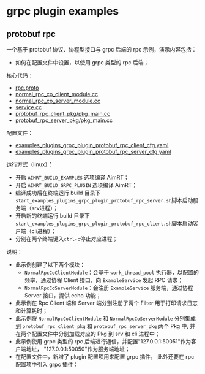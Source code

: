 # grpc plugin examples

## protobuf rpc

一个基于 protobuf 协议、协程型接口与 grpc 后端的 rpc 示例，演示内容包括：
- 如何在配置文件中设置，以使用 grpc 类型的 rpc 后端；



核心代码：
- [rpc.proto](../../../protocols/example/rpc.proto)
- [normal_rpc_co_client_module.cc](./module/normal_rpc_co_client_module/normal_rpc_co_client_module.cc)
- [normal_rpc_co_server_module.cc](./module/normal_rpc_co_server_module/normal_rpc_co_server_module.cc)
- [service.cc](./module/normal_rpc_co_server_module/service.cc)
- [protobuf_rpc_client_pkg/pkg_main.cc](./pkg/protobuf_rpc_client_pkg/pkg_main.cc)
- [protobuf_rpc_server_pkg/pkg_main.cc](./pkg/protobuf_rpc_server_pkg/pkg_main.cc)


配置文件：
- [examples_plugins_grpc_plugin_protobuf_rpc_client_cfg.yaml](./install/linux/bin/cfg/examples_plugins_grpc_plugin_protobuf_rpc_client_cfg.yaml)
- [examples_plugins_grpc_plugin_protobuf_rpc_server_cfg.yaml](./install/linux/bin/cfg/examples_plugins_grpc_plugin_protobuf_rpc_server_cfg.yaml)


运行方式（linux）：
- 开启 `AIMRT_BUILD_EXAMPLES` 选项编译 AimRT；
- 开启 `AIMRT_BUILD_GRPC_PLUGIN` 选项编译 AimRT；
- 编译成功后在终端运行 build 目录下`start_examples_plugins_grpc_plugin_protobuf_rpc_server.sh`脚本启动服务端（srv进程）；
- 开启新的终端运行 build 目录下`start_examples_plugins_grpc_plugin_protobuf_rpc_client.sh`脚本启动客户端（cli进程）；
- 分别在两个终端键入`ctrl-c`停止对应进程；


说明：
- 此示例创建了以下两个模块：
  - `NormalRpcCoClientModule`：会基于 `work_thread_pool` 执行器，以配置的频率，通过协程 Client 接口，向 `ExampleService` 发起 RPC 请求；
  - `NormalRpcCoServerModule`：会注册 `ExampleService` 服务端，通过协程 Server 接口，提供 echo 功能；
- 此示例在 Rpc Client 端和 Server 端分别注册了两个 Filter 用于打印请求日志和计算耗时；
- 此示例将 `NormalRpcCoClientModule` 和 `NormalRpcCoServerModule` 分别集成到 `protobuf_rpc_client_pkg` 和 `protobuf_rpc_server_pkg` 两个 Pkg 中, 并在两个配置文件中分别加载对应的 Pkg 到 srv 和 cli 进程中；
- 此示例使用 grpc 类型的 rpc 后端进行通信，并配置"127.0.0.1:50051"作为客户端地址， "127.0.0.1:50050"作为服务端地址；
- 在配置文件中，新增了 plugin 配置项用来配置 grpc 插件， 此外还要在 rpc 配置项中引入 grpc 插件；




